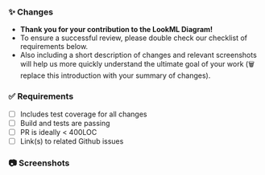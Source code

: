 ### :sparkles: Changes

- **Thank you for your contribution to the LookML Diagram!**
- To ensure a successful review, please double check our checklist of requirements below. 
- Also including a short description of changes and relevant screenshots will help us more quickly understand the ultimate goal of your work (🗑 replace this introduction with your summary of changes). 

### :white_check_mark: Requirements

- [ ] Includes test coverage for all changes
- [ ] Build and tests are passing
- [ ] PR is ideally < 400LOC
- [ ] Link(s) to related Github issues

### :camera: Screenshots
